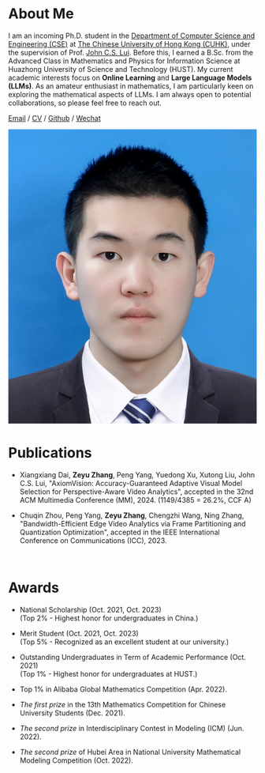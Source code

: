 
<link rel="stylesheet" href="/css/style.css">

<div class="profile-container">
  <div class="profile-text">
    <h1>About Me</h1>
    <p>I am an incoming Ph.D. student in the <a href="https://www.cse.cuhk.edu.hk/">Department of Computer Science and Engineering (CSE)</a> at <a href="https://www.cuhk.edu.hk/chinese/index.html">The Chinese University of Hong Kong (CUHK)</a>, under the supervision of Prof. <a href="https://www.cse.cuhk.edu.hk/~cslui/">John C.S. Lui</a>. Before this, I earned a B.Sc. from the Advanced Class in Mathematics and Physics for Information Science at Huazhong University of Science and Technology (HUST). My current academic interests focus on <strong>Online Learning</strong> and <strong>Large Language Models (LLMs)</strong>. As an amateur enthusiast in mathematics, I am particularly keen on exploring the mathematical aspects of LLMs. I am always open to potential collaborations, so please feel free to reach out.</p>
    <p><a href="mailto:zeyuzhangzyz@gmail.com">Email</a> / <a href="resume.pdf">CV</a> / <a href="https://github.com/zeyuzhangzyz">Github</a> / <a href="wechat.png">Wechat</a></p>
  </div>
  <div class="profile-image">
    <img src="zeyu.png" alt="Your Name">
  </div>
</div>




# Publications 

- Xiangxiang Dai, **Zeyu Zhang**, Peng Yang, Yuedong Xu, Xutong Liu, John C.S. Lui, "AxiomVision: Accuracy-Guaranteed Adaptive Visual Model Selection for Perspective-Aware Video Analytics", accepted in the 32nd ACM Multimedia Conference (MM), 2024. (1149/4385 = 26.2%, CCF A)

- Chuqin Zhou, Peng Yang, **Zeyu Zhang**, Chengzhi Wang, Ning Zhang, "Bandwidth-Efficient Edge Video Analytics via Frame Partitioning and Quantization Optimization", accepted in the IEEE International Conference on Communications (ICC), 2023.

  




​                        

# Awards

- National Scholarship (Oct. 2021, Oct. 2023)  
 (Top 2% - Highest honor for undergraduates in China.)

- Merit Student (Oct. 2021, Oct. 2023)  
  (Top 5% - Recognized as an excellent student at our university.)

- Outstanding Undergraduates in Term of Academic Performance (Oct. 2021)  
  (Top 1% - Highest honor for undergraduates at HUST.)

- Top 1% in Alibaba Global Mathematics Competition (Apr. 2022).

- *The first prize* in the 13th Mathematics Competition for Chinese University Students (Dec. 2021).



- *The second prize* in Interdisciplinary Contest in Modeling (ICM) (Jun. 2022).

- *The second prize* of Hubei Area in National University Mathematical Modeling Competition (Oct. 2022).